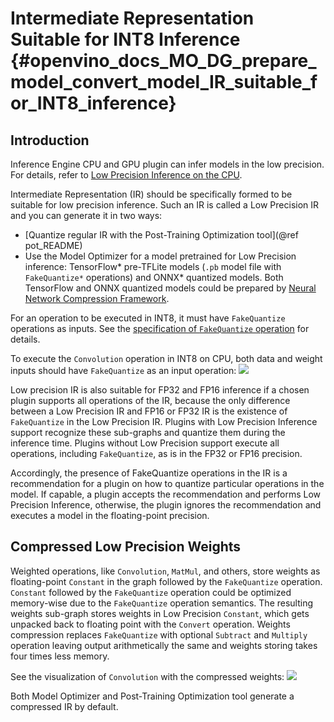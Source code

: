 # Intermediate Representation Suitable for INT8 Inference {#openvino_docs_MO_DG_prepare_model_convert_model_IR_suitable_for_INT8_inference}

## Introduction

Inference Engine CPU and GPU plugin can infer models in the low precision. 
For details, refer to [Low Precision Inference on the CPU](../../../IE_DG/Int8Inference.md).

Intermediate Representation (IR) should be specifically formed to be suitable for low precision inference. 
Such an IR is called a Low Precision IR and you can generate it in two ways:
- [Quantize regular IR with the Post-Training Optimization tool](@ref pot_README)
- Use the Model Optimizer for a model pretrained for Low Precision inference: TensorFlow\* pre-TFLite models (`.pb` model file with `FakeQuantize*` operations) and ONNX\* quantized models.
Both TensorFlow and ONNX quantized models could be prepared by [Neural Network Compression Framework](https://github.com/openvinotoolkit/nncf/blob/develop/README.md). 

For an operation to be executed in INT8, it must have `FakeQuantize` operations as inputs.
See the [specification of `FakeQuantize` operation](../../../ops/quantization/FakeQuantize_1.md) for details. 

To execute the `Convolution` operation in INT8 on CPU, both data and weight inputs should have `FakeQuantize` as an input operation:
![](../../img/expanded_int8_Convolution_weights.png)

Low precision IR is also suitable for FP32 and FP16 inference if a chosen plugin supports all operations of the IR, because the only difference between a Low Precision IR and FP16 or FP32 IR is the existence of `FakeQuantize` in the Low Precision IR. 
Plugins with Low Precision Inference support recognize these sub-graphs and quantize them during the inference time. 
Plugins without Low Precision support execute all operations, including `FakeQuantize`, as is in the FP32 or FP16 precision.   

Accordingly, the presence of FakeQuantize operations in the IR is a recommendation for a plugin on how to quantize particular operations in the model. 
If capable, a plugin accepts the recommendation and performs Low Precision Inference, otherwise, the plugin ignores the recommendation and executes a model in the floating-point precision. 

## Compressed Low Precision Weights

Weighted operations, like `Convolution`, `MatMul`, and others, store weights as floating-point `Constant` in the graph followed by the `FakeQuantize` operation. 
`Constant` followed by the `FakeQuantize` operation could be optimized memory-wise due to the `FakeQuantize` operation semantics. 
The resulting weights sub-graph stores weights in Low Precision `Constant`, which gets unpacked back to floating point with the `Convert` operation. 
Weights compression replaces `FakeQuantize` with optional `Subtract` and `Multiply` operation leaving output arithmetically the same and weights storing takes four times less memory.

See the visualization of `Convolution` with the compressed weights:
![](../../img/compressed_int8_Convolution_weights.png)

Both Model Optimizer and Post-Training Optimization tool generate a compressed IR by default.
